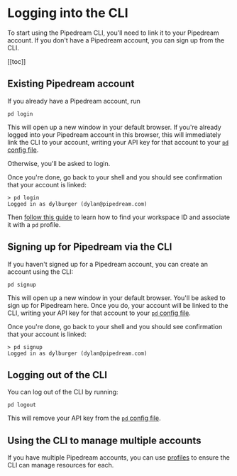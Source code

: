 # Logging into the CLI

To start using the Pipedream CLI, you'll need to link it to your Pipedream account. If you don't have a Pipedream account, you can sign up from the CLI.

[[toc]]

## Existing Pipedream account

If you already have a Pipedream account, run

```
pd login
```

This will open up a new window in your default browser. If you're already logged into your Pipedream account in this browser, this will immediately link the CLI to your account, writing your API key for that account to your [`pd` config file](/cli/reference/#cli-config-file). 

Otherwise, you'll be asked to login.

Once you're done, go back to your shell and you should see confirmation that your account is linked:

```
> pd login
Logged in as dylburger (dylan@pipedream.com)
```

Then [follow this guide](/cli/reference/#creating-a-profile-for-a-workspace) to learn how to find your workspace ID and associate it with a `pd` profile.

## Signing up for Pipedream via the CLI

If you haven't signed up for a Pipedream account, you can create an account using the CLI:

```
pd signup
```

This will open up a new window in your default browser. You'll be asked to sign up for Pipedream here. Once you do, your account will be linked to the CLI, writing your API key for that account to your [`pd` config file](/cli/reference/#cli-config-file).

Once you're done, go back to your shell and you should see confirmation that your account is linked:

```
> pd signup
Logged in as dylburger (dylan@pipedream.com)
```

## Logging out of the CLI

You can log out of the CLI by running:

```
pd logout
```

This will remove your API key from the [`pd` config file](/cli/reference/#cli-config-file).

## Using the CLI to manage multiple accounts

If you have multiple Pipedream accounts, you can use [profiles](/cli/reference/#profiles) to ensure the CLI can manage resources for each.

<Footer />
